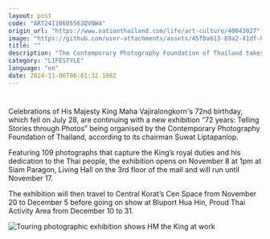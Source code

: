 ```yaml
---
layout: post
code: "ART24110605563QVNW4"
origin_url: "https://www.nationthailand.com/life/art-culture/40043027"
image: "https://github.com/user-attachments/assets/45f0a613-89a2-41df-ba2e-f1ceeb0277fc"
title: ""
description: "The Contemporary Photography Foundation of Thailand takes 109 images of the monarch from Bangkok to Nakhon Ratchasima and Hua Hin"
category: "LIFESTYLE"
language: "en"
date: 2024-11-06T06:01:32.108Z
---
```


# 









Celebrations of His Majesty King Maha Vajiralongkorn's 72nd birthday, which fell on July 28, are continuing with a new exhibition “72 years: Telling Stories through Photos” being organised by the Contemporary Photography Foundation of Thailand, according to its chairman Suwat Liptapanlop.

Featuring 109 photographs that capture the King’s royal duties and his dedication to the Thai people, the exhibition opens on November 8 at 1pm at Siam Paragon, Living Hall on the 3rd floor of the mall and will run until November 17.

The exhibition will then travel to Central Korat’s Cen Space from November 20 to December 5 before going on show at Bluport Hua Hin, Proud Thai Activity Area from December 10 to 31.

  ![Touring photographic exhibition shows HM the King at work](https://github.com/user-attachments/assets/268f9281-d165-4631-97f1-a21dc414da2d)

